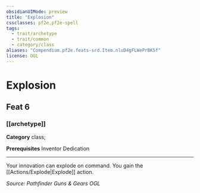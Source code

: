 ```yaml
---
obsidianUIMode: preview
title: "Explosion"
cssclasses: pf2e,pf2e-spell
tags:
  - trait/archetype
  - trait/common
  - category/class
aliases: "Compendium.pf2e.feats-srd.Item.nluD4gFLWePrBK5f"
license: OGL
---
```

# Explosion
## Feat 6
### [[archetype]]

**Category** class; 



**Prerequisites** Inventor Dedication
* * *
Your innovation can explode on command. You gain the [[Actions/Explode|Explode]] action.

*Source: Pathfinder Guns & Gears*
*OGL*